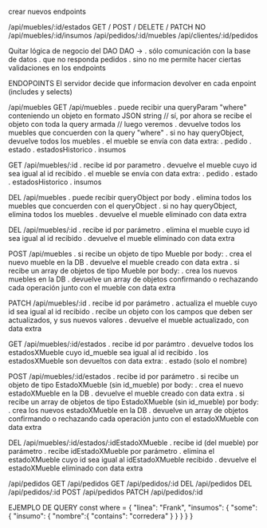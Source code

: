 crear nuevos endpoints

/api/muebles/:id/estados   GET / POST / DELETE / PATCH NO
/api/muebles/:id/insumos
/api/pedidos/:id/muebles
/api/clientes/:id/pedidos



Quitar lógica de negocio del DAO
DAO ->  . sólo comunicación con la base de datos
        . que no responda pedidos
        . sino no me permite hacer ciertas validaciones en los endpoints




ENDOPOINTS
    El servidor decide que informacion devolver en cada enpoint (includes y selects)
    
/api/muebles
GET     /api/muebles
            . puede recibir una queryParam "where" conteniendo un objeto en formato JSON string // sí, por ahora se recibe el objeto con toda la query armada // luego veremos
            . devuelve todos los muebles que concuerden con la query "where"
            . si no hay queryObject, devuelve todos los muebles
            . el mueble se envía con data extra: 
                . pedido
                . estado
                . estadosHistorico
                . insumos

GET     /api/muebles/:id
            . recibe id por parametro
            . devuelve el mueble cuyo id sea igual al id recibido
            . el mueble se envía con data extra:
                . pedido
                . estado
                . estadosHistorico
                . insumos

DEL     /api/muebles
            . puede recibir queryObject por body
            . elimina todos los muebles que concuerden con el queryObject
            . si no hay queryObject, elimina todos los muebles
            . devuelve el mueble eliminado con data extra

DEL     /api/muebles/:id
            . recibe id por parámetro
            . elimina el mueble cuyo id sea igual al id recibido
            . devuelve el mueble eliminado con data extra

POST    /api/muebles
            . si recibe un objeto de tipo Mueble por body:
                . crea el nuevo mueble en la DB 
                . devuelve el mueble creado con data extra
            . si recibe un array de objetos de tipo Mueble por body:
                . crea los nuevos muebles en la DB
                . devuelve un array de objetos confirmando o rechazando cada operación junto con el mueble con data extra
            
PATCH   /api/muebles/:id
            . recibe id por parámetro
            . actualiza el mueble cuyo id sea igual al id recibido
            . recibe un objeto con los campos que deben ser actualizados, y sus nuevos valores
            . devuelve el mueble actualizado, con data extra

GET     /api/muebles/:id/estados
            . recibe id por parámtro
            . devuelve todos los estadosXMueble cuyo id_mueble sea igual al id recibido
            . los estadosXMueble son devueltos con data extra:
                . estado (solo el nombre)

POST    /api/muebles/:id/estados
            . recibe id por parámetro
            . si recibe un objeto de tipo EstadoXMueble (sin id_mueble) por body:
                . crea el nuevo estadoXMueble en la DB 
                . devuelve el mueble creado con data extra
            . si recibe un array de objetos de tipo EstadoXMueble (sin id_mueble) por body:
                . crea los nuevos estadoXMueble en la DB
                . devuelve un array de objetos confirmando o rechazando cada operación junto con el estadoXMueble con data extra

DEL     /api/muebles/:id/estados/:idEstadoXMueble
            . recibe id (del mueble) por parámetro
            . recibe idEstadoXMueble por parámetro
            . elimina el estadoXMueble cuyo id sea igual al idEstadoXMueble recibido
            . devuelve el estadoXMueble eliminado con data extra




/api/pedidos
GET     /api/pedidos
GET     /api/pedidos/:id
DEL     /api/pedidos
DEL     /api/pedidos/:id
POST    /api/pedidos
PATCH   /api/pedidos/:id




EJEMPLO DE QUERY
const where = { 
  "linea": "Frank", 
  "insumos": {
    "some": {
      "insumo": {
        "nombre":{
          "contains": "corredera"
        }
      }
    }
  }
}